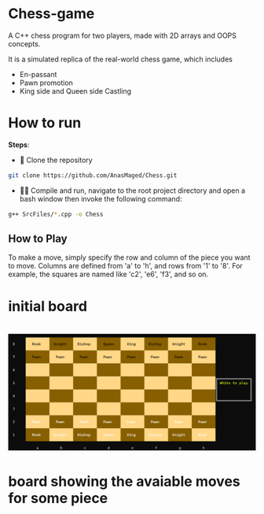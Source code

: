 # Chess-game
A C++ chess program for two players, made with 2D arrays and OOPS concepts.

It is a simulated replica of the real-world chess game, which includes
  - En-passant
  - Pawn promotion
  - King side and Queen side Castling

# How to run
**Steps**:
- 💾 Clone the repository
```bash
git clone https://github.com/AnasMaged/Chess.git
```
- 🏃‍♂️ Compile and run, navigate to the root project directory and open a bash window then invoke the following command:

```bash
g++ SrcFiles/*.cpp -o Chess
```
## How to Play

To make a move, simply specify the row and column of the piece you want to move. Columns are defined from 'a' to 'h', and rows from '1' to '8'. For example, the squares are named like 'c2', 'e6', 'f3', and so on.


# initial board
<h1 align="center">
    <img src="img/initial_board.png" alt="StockDory" width=600>
</h1>

# board showing the avaiable moves for some piece
